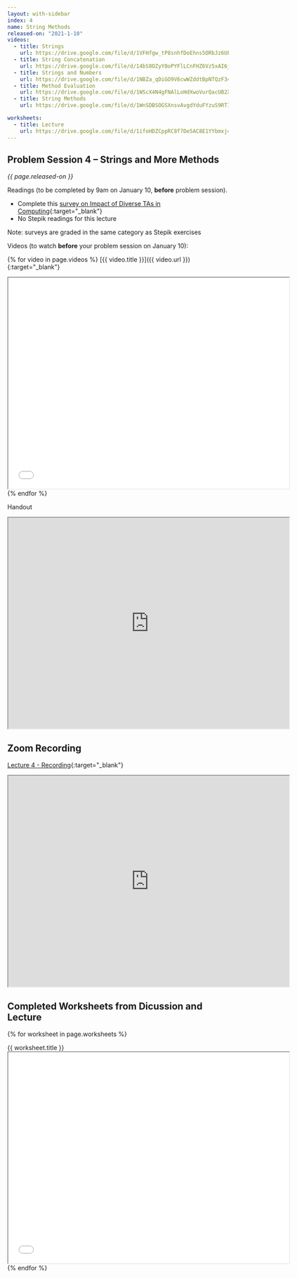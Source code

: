 ```yaml
---
layout: with-sidebar
index: 4
name: String Methods
released-on: "2021-1-10"
videos:
  - title: Strings
    url: https://drive.google.com/file/d/1VFHfgw_tP8snhfDoEhns5ORbJz6UFeDw
  - title: String Concatenation
    url: https://drive.google.com/file/d/14bS8OZyY0oPYFlLCnFHZ6Vz5xAI6jzE8    
  - title: Strings and Numbers
    url: https://drive.google.com/file/d/1NBZa_qDiGO9V6cwWZddtBpNTQzF348oL
  - title: Method Evaluation
    url: https://drive.google.com/file/d/1WScX4N4gFNAlLoHdXwoVurQacUB2X2JF
  - title: String Methods
    url: https://drive.google.com/file/d/1WnSDBSOGSXnsvAvgdYduFYzuS9RTIscK

worksheets:
  - title: Lecture
    url: https://drive.google.com/file/d/1ifoHDZCppRC8f7De5AC8E1YYbmxj4Cec
---
```


## Problem Session 4 – Strings and More Methods 

_{{ page.released-on }}_

Readings (to be completed by 9am on January 10, **before** problem session). 
- Complete this [survey on Impact of Diverse TAs in Computing](https://docs.google.com/forms/d/e/1FAIpQLSfg0AkTJ8kluewWZiRso1ClhJpfxTOu9J3TwiRBltEgLJ8ndQ/viewform){:target="_blank"}
- No Stepik readings for this lecture

Note: surveys are graded in the same category as Stepik exercises

Videos (to watch **before** your problem session on January 10):

{% for video in page.videos %}
[{{ video.title }}]({{ video.url }}){:target="_blank"}

<iframe src="{{ video.url }}/preview" width="640" height="480" allow="autoplay"></iframe>
{% endfor %}

Handout

<iframe src="https://drive.google.com/file/d/1hRvp-vspBMLX9GFSKYZkF0iSvvdsMLjZ/preview" width="640" height="480" allow="autoplay"></iframe>

## Zoom Recording

[Lecture 4 - Recording](https://drive.google.com/file/d/1jV0WJGSSuNh973VT14WJQMTJLFrEiKdr){:target="_blank"}

<iframe src="https://drive.google.com/file/d/1jV0WJGSSuNh973VT14WJQMTJLFrEiKdr/preview" width="640" height="480" allow="autoplay"></iframe>

## Completed Worksheets from Dicussion and Lecture

{% for worksheet in page.worksheets %}
<div class="worksheetBox">
{{ worksheet.title }}
<br>
<iframe src="{{ worksheet.url }}/preview" width="640" height="480" allow="autoplay"></iframe>
</div>
{% endfor %}